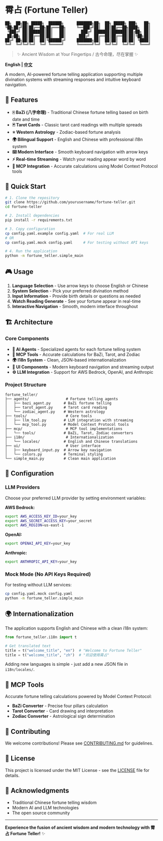 # 霄占 (Fortune Teller)

```
██╗  ██╗██╗ █████╗  ██████╗      ███████╗██╗  ██╗ █████╗ ███╗   ██╗
╚██╗██╔╝██║██╔══██╗██╔═══██╗     ╚══███╔╝██║  ██║██╔══██╗████╗  ██║
 ╚███╔╝ ██║███████║██║   ██║       ███╔╝ ███████║███████║██╔██╗ ██║
 ██╔██╗ ██║██╔══██║██║   ██║      ███╔╝  ██╔══██║██╔══██║██║╚██╗██║
██╔╝ ██╗██║██║  ██║╚██████╔╝     ███████╗██║  ██║██║  ██║██║ ╚████║
╚═╝  ╚═╝╚═╝╚═╝  ╚═╝ ╚═════╝      ╚══════╝╚═╝  ╚═╝╚═╝  ╚═╝╚═╝  ╚═══╝
```

> ✨ Ancient Wisdom at Your Fingertips / 古今命理，尽在掌握 ✨

**English | [中文](README.zh.md)**

A modern, AI-powered fortune telling application supporting multiple divination systems with streaming responses and intuitive keyboard navigation.

## 🌟 Features

- **🀄 BaZi (八字命理)** - Traditional Chinese fortune telling based on birth date and time
- **🃏 Tarot Cards** - Classic tarot card readings with multiple spreads
- **⭐ Western Astrology** - Zodiac-based fortune analysis
- **🌍 Bilingual Support** - English and Chinese with professional i18n system
- **⌨️ Modern Interface** - Smooth keyboard navigation with arrow keys
- **⚡ Real-time Streaming** - Watch your reading appear word by word
- **🎯 MCP Integration** - Accurate calculations using Model Context Protocol tools

## 🚀 Quick Start

```bash
# 1. Clone the repository
git clone https://github.com/yourusername/fortune-teller.git
cd fortune-teller

# 2. Install dependencies
pip install -r requirements.txt

# 3. Copy configuration
cp config.yaml.example config.yaml  # For real LLM
# OR
cp config.yaml.mock config.yaml     # For testing without API keys

# 4. Run the application
python -m fortune_teller.simple_main
```

## 🎮 Usage

1. **Language Selection** - Use arrow keys to choose English or Chinese
2. **System Selection** - Pick your preferred divination method
3. **Input Information** - Provide birth details or questions as needed
4. **Watch Reading Generate** - See your fortune appear in real-time
5. **Interactive Navigation** - Smooth, modern interface throughout

## 🏗️ Architecture

### Core Components

- **🧠 AI Agents** - Specialized agents for each fortune telling system
- **🔧 MCP Tools** - Accurate calculations for BaZi, Tarot, and Zodiac
- **🌍 I18n System** - Clean, JSON-based internationalization
- **🎨 UI Components** - Modern keyboard navigation and streaming output
- **⚙️ LLM Integration** - Support for AWS Bedrock, OpenAI, and Anthropic

### Project Structure

```
fortune_teller/
├── agents/                 # Fortune telling agents
│   ├── bazi_agent.py      # BaZi fortune telling
│   ├── tarot_agent.py     # Tarot card reading
│   └── zodiac_agent.py    # Western astrology
├── tools/                  # Core tools
│   ├── llm_tool.py        # LLM integration with streaming
│   └── mcp_tool.py        # Model Context Protocol tools
├── mcp/                    # MCP tool implementations
│   └── tools/             # BaZi, Tarot, Zodiac converters
├── i18n/                   # Internationalization
│   └── locales/           # English and Chinese translations
├── ui/                     # User interface
│   ├── keyboard_input.py  # Arrow key navigation
│   └── colors.py          # Terminal styling
└── simple_main.py         # Clean main application
```

## 🔧 Configuration

### LLM Providers

Choose your preferred LLM provider by setting environment variables:

**AWS Bedrock:**
```bash
export AWS_ACCESS_KEY_ID=your_key
export AWS_SECRET_ACCESS_KEY=your_secret
export AWS_REGION=us-east-1
```

**OpenAI:**
```bash
export OPENAI_API_KEY=your_key
```

**Anthropic:**
```bash
export ANTHROPIC_API_KEY=your_key
```

### Mock Mode (No API Keys Required)

For testing without LLM services:
```bash
cp config.yaml.mock config.yaml
python -m fortune_teller.simple_main
```

## 🌍 Internationalization

The application supports English and Chinese with a clean i18n system:

```python
from fortune_teller.i18n import t

# Get translated text
title = t("welcome_title", "en")  # "Welcome to Fortune Teller"
title = t("welcome_title", "zh")  # "欢迎使用霄占"
```

Adding new languages is simple - just add a new JSON file in `i18n/locales/`.

## 🎯 MCP Tools

Accurate fortune telling calculations powered by Model Context Protocol:

- **BaZi Converter** - Precise four pillars calculation
- **Tarot Converter** - Card drawing and interpretation
- **Zodiac Converter** - Astrological sign determination

## 🤝 Contributing

We welcome contributions! Please see [CONTRIBUTING.md](CONTRIBUTING.md) for guidelines.

## 📄 License

This project is licensed under the MIT License - see the [LICENSE](LICENSE) file for details.

## 🙏 Acknowledgments

- Traditional Chinese fortune telling wisdom
- Modern AI and LLM technologies
- The open source community

---

**Experience the fusion of ancient wisdom and modern technology with 霄占 Fortune Teller!** ✨

